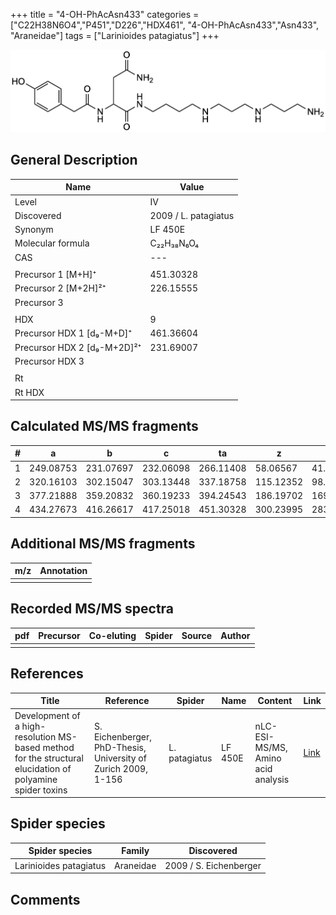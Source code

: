 +++
title = "4-OH-PhAcAsn433"
categories = ["C22H38N6O4","P451","D226","HDX461",
"4-OH-PhAcAsn433","Asn433",
"Araneidae"]
tags = ["Larinioides patagiatus"]
+++

![](/img/4-OH-PhAcAsn433.png)

## General Description

| Name                        | Value                |
|-----------------------------|----------------------|
| Level                       | IV                   |
| Discovered                  | 2009 / L. patagiatus |
| Synonym                     | LF 450E              |
| Molecular formula           | C₂₂H₃₈N₆O₄           |
| CAS                         | ---                  |
|                             |                      |
| Precursor 1 [M+H]⁺          | 451.30328            |
| Precursor 2 [M+2H]²⁺        | 226.15555            |
| Precursor 3                 |                      |
|                             |                      |
| HDX                         | 9                    |
| Precursor HDX 1 [d₉-M+D]⁺   | 461.36604            |
| Precursor HDX 2 [d₉-M+2D]²⁺ | 231.69007            |
| Precursor HDX 3             |                      |
|                             |                      |
| Rt                          |                      |
| Rt HDX                      |                      |

## Calculated MS/MS fragments

| # | a         | b         | c         | ta        | z         | y         | tz        |
|---|-----------|-----------|-----------|-----------|-----------|-----------|-----------|
| 1 | 249.08753 | 231.07697 | 232.06098 | 266.11408 | 58.06567  | 41.03912  | 75.09222  |
| 2 | 320.16103 | 302.15047 | 303.13448 | 337.18758 | 115.12352 | 98.09697  | 132.15007 |
| 3 | 377.21888 | 359.20832 | 360.19233 | 394.24543 | 186.19702 | 169.17047 | 203.22357 |
| 4 | 434.27673 | 416.26617 | 417.25018 | 451.30328 | 300.23995 | 283.21340 | 317.26650 |

## Additional MS/MS fragments

| m/z       | Annotation |
|-----------|------------|
|           |            |

## Recorded MS/MS spectra

| pdf | Precursor | Co-eluting | Spider | Source | Author |
|-----|-----------|------------|--------|--------|--------|
|     |           |            |        |        |        |

## References

| Title                                                                                                      | Reference                                                     | Spider        | Name    | Content       | Link                                                               |
|------------------------------------------------------------------------------------------------------------|---------------------------------------------------------------|---------------|---------|---------------|--------------------------------------------------------------------|
| Development of a high-resolution MS-based method for the structural elucidation of polyamine spider toxins | S. Eichenberger, PhD-Thesis, University of Zurich 2009, 1-156 | L. patagiatus | LF 450E | nLC-ESI-MS/MS, Amino acid analysis | [Link](https://www.zora.uzh.ch/id/eprint/12787/1/Eichenberger.pdf) |

## Spider species

| Spider species         | Family    | Discovered             |
|------------------------|-----------|------------------------|
| Larinioides patagiatus | Araneidae | 2009 / S. Eichenberger |

## Comments
